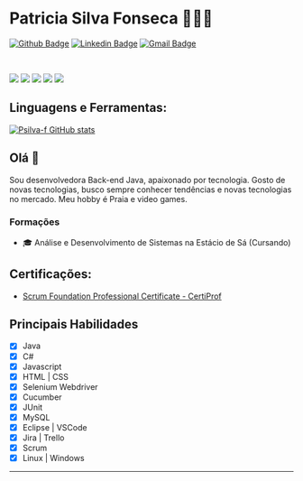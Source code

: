 # Patricia Silva Fonseca 👩🏾‍💻

[![Github Badge](https://img.shields.io/badge/-Github-000?style=flat-square&logo=Github&logoColor=white&link=https://github.com/Psilva-f)](https://github.com/Psilva-f)
[![Linkedin Badge](https://img.shields.io/badge/-LinkedIn-blue?style=flat-square&logo=Linkedin&logoColor=white&link=https://www.linkedin.com/in/patricia-silva-fonseca/)](https://www.linkedin.com/in/patricia-silva-fonseca/)
[![Gmail Badge](https://img.shields.io/badge/-Gmail-c14438?style=flat-square&logo=Gmail&logoColor=white&link=mailto:patricia.fonseca.sf@gmail.com)](mailto:patricia.fonseca.sf@gmail.com)

<br/>

<p>
  <img src="http://views.whatilearened.today/views/github/Psilva-f/views.svg" />
  <img src="https://img.shields.io/badge/Banco%20de%20Dados-MySQL-brightgreen" />
  <img src="https://img.shields.io/badge/Back--end-Java-green" />
  <img src="https://img.shields.io/badge/Teste-Java-green" />
  <a href="https://github.com/Psilva-f/">
    <img src="https://img.shields.io/github/followers/Psilva-f?color=%234CC61E&label=GitHub%20Followers%20%3A" />
  </a>
</p>

## Linguagens e Ferramentas:
[![Psilva-f GitHub stats](https://github-readme-stats.vercel.app/api?username=Psilva-f&show_icons=true&theme=vue-dark)](https://github.com/Psilva-f)
<!--[![Top Langs](https://github-readme-stats.vercel.app/api/top-langs/?username=Psilva-f&layout=compact&show_icons=true&theme=vue-dark)](https://github.com/Psilva-f)-->

## Olá 👋

Sou desenvolvedora Back-end Java, apaixonado por tecnologia.
Gosto de novas tecnologias, busco sempre conhecer tendências e novas tecnologias no mercado. 
Meu hobby é Praia e video games.

### Formações
- 🎓 Análise e Desenvolvimento de Sistemas na Estácio de Sá (Cursando)

## Certificações:
- [Scrum Foundation Professional Certificate - CertiProf](https://www.credly.com/badges/63bdff39-e44f-499d-8d3f-9aa3e1561d5e?source=linked_in_profile)

## Principais Habilidades
- [x] Java
- [x] C# 
- [x] Javascript
- [x] HTML | CSS
- [x] Selenium Webdriver
- [x] Cucumber
- [x] JUnit
- [x] MySQL
- [x] Eclipse | VSCode
- [x] Jira | Trello
- [x] Scrum
- [x] Linux | Windows

---
